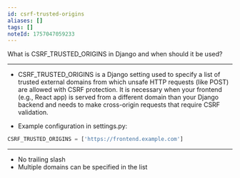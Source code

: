 ```yaml
---
id: csrf-trusted-origins
aliases: []
tags: []
noteId: 1757047059233
---
```


What is CSRF_TRUSTED_ORIGINS in Django and when should it be used?

---

- CSRF_TRUSTED_ORIGINS is a Django setting used to specify a list of trusted external domains from which unsafe HTTP requests (like POST) are allowed with CSRF protection. It is necessary when your frontend (e.g., React app) is served from a different domain than your Django backend and needs to make cross-origin requests that require CSRF validation.

- Example configuration in settings.py:

```python
CSRF_TRUSTED_ORIGINS = ['https://frontend.example.com']
```

---

- No trailing slash
- Multiple domains can be specified in the list
